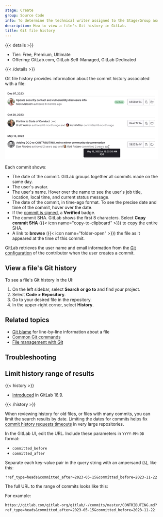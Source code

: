 ```yaml
---
stage: Create
group: Source Code
info: To determine the technical writer assigned to the Stage/Group associated with this page, see https://handbook.gitlab.com/handbook/product/ux/technical-writing/#assignments
description: How to view a file's Git history in GitLab.
title: Git file history
---
```


{{< details >}}

- Tier: Free, Premium, Ultimate
- Offering: GitLab.com, GitLab Self-Managed, GitLab Dedicated

{{< /details >}}

Git file history provides information about the commit history associated
with a file:

![A list of 3 commits for a single file, with the newest commit marked as 'Verified'.](img/file_history_output_v17_2.png)

Each commit shows:

- The date of the commit. GitLab groups together all commits made on the same day.
- The user's avatar.
- The user's name. Hover over the name to see the user's job title, location, local time, and current status message.
- The date of the commit, in time-ago format. To see the precise date and time of
  the commit, hover over the date.
- If the [commit is signed](../signed_commits/_index.md), a **Verified** badge.
- The commit SHA. GitLab shows the first 8 characters. Select **Copy commit SHA** ({{< icon name="copy-to-clipboard" >}}) to copy the entire SHA.
- A link to **browse** ({{< icon name="folder-open" >}}) the file as it appeared at the time of this commit.

GitLab retrieves the user name and email information from the
[Git configuration](https://git-scm.com/book/en/v2/Customizing-Git-Git-Configuration)
of the contributor when the user creates a commit.

## View a file's Git history

To see a file's Git history in the UI:

1. On the left sidebar, select **Search or go to** and find your project.
1. Select **Code > Repository**.
1. Go to your desired file in the repository.
1. In the upper-right corner, select **History**.

## Related topics

- [Git blame](git_blame.md) for line-by-line information about a file
- [Common Git commands](../../../../topics/git/commands.md)
- [File management with Git](../../../../topics/git/file_management.md)

## Troubleshooting

## Limit history range of results

{{< history >}}

- [Introduced](https://gitlab.com/gitlab-org/gitlab/-/issues/423108) in GitLab 16.9.

{{< /history >}}

When reviewing history for old files, or files with many commits, you can
limit the search results by date. Limiting the dates for commits helps fix
[commit history requests timeouts](https://gitlab.com/gitlab-org/gitaly/-/issues/5426)
in very large repositories.

In the GitLab UI, edit the URL. Include these parameters in `YYYY-MM-DD` format:

- `committed_before`
- `committed_after`

Separate each key-value pair in the query string with an ampersand (`&`), like this:

```plaintext
?ref_type=heads&committed_after=2023-05-15&committed_before=2023-11-22
```

The full URL to the range of commits looks like this:

For example:

```plaintext
https://gitlab.com/gitlab-org/gitlab/-/commits/master/CONTRIBUTING.md?ref_type=heads&committed_after=2023-05-15&committed_before=2023-11-22
```
